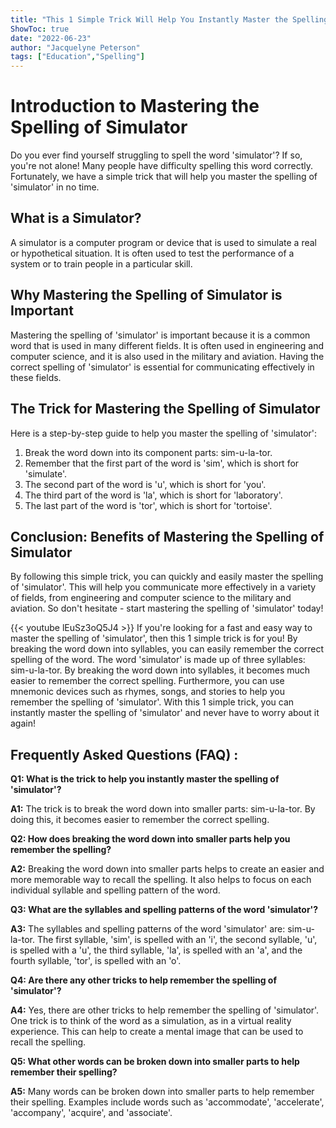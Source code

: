 ```yaml
---
title: "This 1 Simple Trick Will Help You Instantly Master the Spelling of 'Simulator'!"
ShowToc: true 
date: "2022-06-23"
author: "Jacquelyne Peterson" 
tags: ["Education","Spelling"]
---
```

# Introduction to Mastering the Spelling of Simulator
Do you ever find yourself struggling to spell the word 'simulator'? If so, you're not alone! Many people have difficulty spelling this word correctly. Fortunately, we have a simple trick that will help you master the spelling of 'simulator' in no time. 

## What is a Simulator?
A simulator is a computer program or device that is used to simulate a real or hypothetical situation. It is often used to test the performance of a system or to train people in a particular skill. 

## Why Mastering the Spelling of Simulator is Important
Mastering the spelling of 'simulator' is important because it is a common word that is used in many different fields. It is often used in engineering and computer science, and it is also used in the military and aviation. Having the correct spelling of 'simulator' is essential for communicating effectively in these fields.

## The Trick for Mastering the Spelling of Simulator
Here is a step-by-step guide to help you master the spelling of 'simulator': 
1. Break the word down into its component parts: sim-u-la-tor. 
2. Remember that the first part of the word is 'sim', which is short for 'simulate'. 
3. The second part of the word is 'u', which is short for 'you'. 
4. The third part of the word is 'la', which is short for 'laboratory'. 
5. The last part of the word is 'tor', which is short for 'tortoise'. 

## Conclusion: Benefits of Mastering the Spelling of Simulator
By following this simple trick, you can quickly and easily master the spelling of 'simulator'. This will help you communicate more effectively in a variety of fields, from engineering and computer science to the military and aviation. So don't hesitate - start mastering the spelling of 'simulator' today!

{{< youtube lEuSz3oQ5J4 >}} 
If you're looking for a fast and easy way to master the spelling of 'simulator', then this 1 simple trick is for you! By breaking the word down into syllables, you can easily remember the correct spelling of the word. The word 'simulator' is made up of three syllables: sim-u-la-tor. By breaking the word down into syllables, it becomes much easier to remember the correct spelling. Furthermore, you can use mnemonic devices such as rhymes, songs, and stories to help you remember the spelling of 'simulator'. With this 1 simple trick, you can instantly master the spelling of 'simulator' and never have to worry about it again!

## Frequently Asked Questions (FAQ) :
**Q1: What is the trick to help you instantly master the spelling of 'simulator'?**

**A1:** The trick is to break the word down into smaller parts: sim-u-la-tor. By doing this, it becomes easier to remember the correct spelling. 

**Q2: How does breaking the word down into smaller parts help you remember the spelling?**

**A2:** Breaking the word down into smaller parts helps to create an easier and more memorable way to recall the spelling. It also helps to focus on each individual syllable and spelling pattern of the word. 

**Q3: What are the syllables and spelling patterns of the word 'simulator'?**

**A3:** The syllables and spelling patterns of the word 'simulator' are: sim-u-la-tor. The first syllable, 'sim', is spelled with an 'i', the second syllable, 'u', is spelled with a 'u', the third syllable, 'la', is spelled with an 'a', and the fourth syllable, 'tor', is spelled with an 'o'. 

**Q4: Are there any other tricks to help remember the spelling of 'simulator'?**

**A4:** Yes, there are other tricks to help remember the spelling of 'simulator'. One trick is to think of the word as a simulation, as in a virtual reality experience. This can help to create a mental image that can be used to recall the spelling. 

**Q5: What other words can be broken down into smaller parts to help remember their spelling?**

**A5:** Many words can be broken down into smaller parts to help remember their spelling. Examples include words such as 'accommodate', 'accelerate', 'accompany', 'acquire', and 'associate'.





